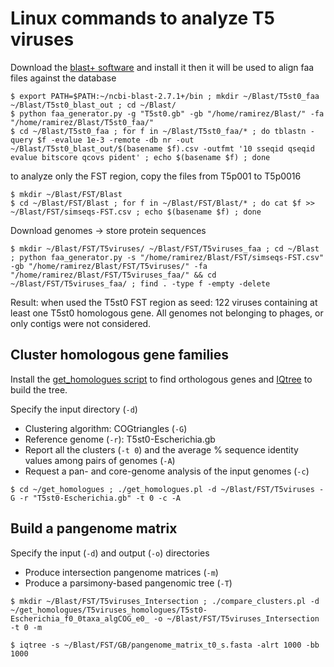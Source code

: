 # Linux commands to analyze T5 viruses
Download the [blast+ software](https://blast.ncbi.nlm.nih.gov/Blast.cgi?CMD=Web&PAGE_TYPE=BlastDocs&DOC_TYPE=Download) and install it
then it will be used to align faa files against the database
```
$ export PATH=$PATH:~/ncbi-blast-2.7.1+/bin ; mkdir ~/Blast/T5st0_faa ~/Blast/T5st0_blast_out ; cd ~/Blast/
$ python faa_generator.py -g "T5st0.gb" -gb "/home/ramirez/Blast/" -fa "/home/ramirez/Blast/T5st0_faa/"
$ cd ~/Blast/T5st0_faa ; for f in ~/Blast/T5st0_faa/* ; do tblastn -query $f -evalue 1e-3 -remote -db nr -out ~/Blast/T5st0_blast_out/$(basename $f).csv -outfmt '10 sseqid qseqid evalue bitscore qcovs pident' ; echo $(basename $f) ; done
```

to analyze only the FST region, copy the files from T5p001 to T5p0016
```
$ mkdir ~/Blast/FST/Blast 
$ cd ~/Blast/FST/Blast ; for f in ~/Blast/FST/Blast/* ; do cat $f >> ~/Blast/FST/simseqs-FST.csv ; echo $(basename $f) ; done
```

Download genomes -> store protein sequences
```
$ mkdir ~/Blast/FST/T5viruses/ ~/Blast/FST/T5viruses_faa ; cd ~/Blast ; python faa_generator.py -s "/home/ramirez/Blast/FST/simseqs-FST.csv" -gb "/home/ramirez/Blast/FST/T5viruses/" -fa "/home/ramirez/Blast/FST/T5viruses_faa/" && cd ~/Blast/FST/T5viruses_faa/ ; find . -type f -empty -delete
```
Result: when used the T5st0 FST region as seed: 122 viruses containing at least one T5st0 homologous gene.
All genomes not belonging to phages, or only contigs were not considered. 

## Cluster homologous gene families
Install the [get_homologues script](https://github.com/eead-csic-compbio/get_homologues/) to find orthologous genes 
and [IQtree](http://www.iqtree.org/) to build the tree.

Specify the input directory (`-d`)
- Clustering algorithm: COGtriangles (`-G`)
- Reference genome (`-r`): T5st0-Escherichia.gb
- Report all the clusters (`-t 0`) and the average % sequence identity values among pairs of genomes (`-A`)
- Request a pan- and core-genome analysis of the input genomes (`-c`)
```
$ cd ~/get_homologues ; ./get_homologues.pl -d ~/Blast/FST/T5viruses -G -r "T5st0-Escherichia.gb" -t 0 -c -A
```

## Build a pangenome matrix
Specify the input (`-d`) and output (`-o`) directories
- Produce intersection pangenome matrices (`-m`)
- Produce a parsimony-based pangenomic tree (`-T`)
```
$ mkdir ~/Blast/FST/T5viruses_Intersection ; ./compare_clusters.pl -d ~/get_homologues/T5viruses_homologues/T5st0-Escherichia_f0_0taxa_algCOG_e0_ -o ~/Blast/FST/T5viruses_Intersection -t 0 -m  
```


```
$ iqtree -s ~/Blast/FST/GB/pangenome_matrix_t0_s.fasta -alrt 1000 -bb 1000 
```
